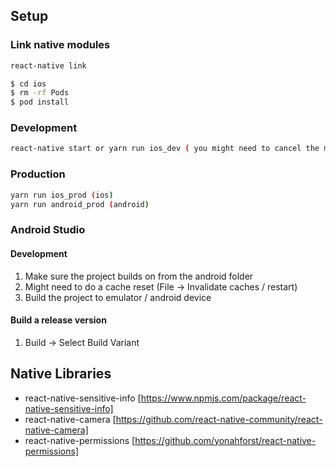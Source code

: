 ## Setup
### Link native modules

```sh
react-native link
```

```sh
$ cd ios
$ rm -rf Pods
$ pod install
```

### Development

```sh
react-native start or yarn run ios_dev ( you might need to cancel the metro bundler and start your own instance using  react-start start)
```

### Production

```sh
yarn run ios_prod (ios)
yarn run android_prod (android)
```

### Android Studio

#### Development
1. Make sure the project builds on from the android folder
2. Might need to do a cache reset (File -> Invalidate caches / restart)
3. Build the project to emulator / android device

#### Build a release version
1. Build -> Select Build Variant

## Native Libraries

* react-native-sensitive-info [https://www.npmjs.com/package/react-native-sensitive-info]
* react-native-camera [https://github.com/react-native-community/react-native-camera]
* react-native-permissions [https://github.com/yonahforst/react-native-permissions]

